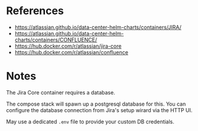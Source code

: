 # References

- https://atlassian.github.io/data-center-helm-charts/containers/JIRA/
- https://atlassian.github.io/data-center-helm-charts/containers/CONFLUENCE/
- https://hub.docker.com/r/atlassian/jira-core
- https://hub.docker.com/r/atlassian/confluence

# Notes

The Jira Core container requires a database.

The compose stack will spawn up a postgresql database for this. You can configure the database connection from Jira's setup wirard via the HTTP UI.

May use a dedicated `.env` file to provide your custom DB credentials.
